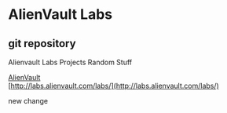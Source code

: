 # AlienVault Labs
## git repository

Alienvault Labs Projects Random Stuff

[AlienVault](http://www.alienvault.com/)  
[http://labs.alienvault.com/labs/](http://labs.alienvault.com/labs/)

new change
